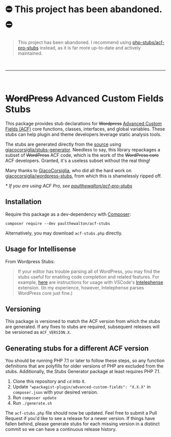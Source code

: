 # ⛔️ This project has been abandoned. ⛔️

> This project has been abandoned. I recommend using [php-stubs/acf-pro-stubs](https://packagist.org/packages/php-stubs/acf-pro-stubs) instead, as it is far more up-to-date and actively maintained.

<br>

---

<br>

# ~~WordPress~~ Advanced Custom Fields Stubs

This package provides stub declarations for ~~Wordpress~~ [Advanced Custom Fields (ACF)](https://wordpress.org/) core functions, classes, interfaces, and global variables. These stubs can help plugin and theme developers leverage static analysis tools.

The stubs are generated directly from the [source](https://wpackagist.org/search?q=advanced-custom-fields&type=plugin&search=) using [giacocorsiglia/stubs-generator](https://github.com/GiacoCorsiglia/php-stubs-generator). Needless to say, this library repackages a subset of ~~WordPress~~ ACF code, which is the work of the ~~WordPress core~~ ACF developers. Granted, it's a useless subset without the real thing!

Many thanks to [GiacoCorsiglia](https://github.com/GiacoCorsiglia), who did all the hard work on [giacocorsiglia/wordpress-stubs](https://github.com/GiacoCorsiglia/wordpress-stubs), from which this is shamelessly ripped off.

*\* If you are using ACF Pro, see [paulthewalton/acf-pro-stubs](https://github.com/paulthewalton/acf-pro-stubs)*  

## Installation

Require this package as a dev-dependency with [Composer](https://getcomposer.org):

```
composer require --dev paulthewalton/acf-stubs
```

Alternatively, you may download `acf-stubs.php` directly.

## Usage for Intellisense

From Wordpress Stubs:

> If your editor has trouble parsing all of WordPress, you may find the stubs useful for enabling code completion and related features. For example, [here](https://github.com/bmewburn/vscode-intelephense/issues/113) are instructions for usage with VSCode's [Intelephense](https://marketplace.visualstudio.com/items?itemName=bmewburn.vscode-intelephense-client) extension. (In my experience, however, Intelephense parses WordPress core just fine.)

## Versioning

This package is versioned to match the ACF version from which the stubs are generated. If any fixes to stubs are required, subsequent releases will be versioned as `ACF_VERSION.X`.

## Generating stubs for a different ACF version

You should be running PHP 7.1 or later to follow these steps, so any function definitions that are polyfills for older versions of PHP are excluded from the stubs. Additionally, the Stubs Generator package at least requires PHP 7.1.

1. Clone this repository and `cd` into it.
2. Update `"wpackagist-plugin/advanced-custom-fields": "X.X.X"` in `composer.json` with your desired version.
3. Run `composer update`
4. Run `./generate.sh`

The `acf-stubs.php` file should now be updated. Feel free to submit a Pull Request if you'd like to see a release for a newer version. If things have fallen behind, please generate stubs for each missing version in a distinct commit so we can have a continuous release history.
